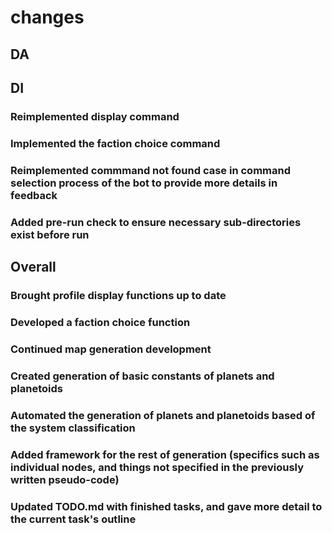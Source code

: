 # changes

## DA

## DI

### Reimplemented display command

### Implemented the faction choice command

### Reimplemented commmand not found case in command selection process of the bot to provide more details in feedback

### Added pre-run check to ensure necessary sub-directories exist before run

## Overall

### Brought profile display functions up to date

### Developed a faction choice function

### Continued map generation development

### Created generation of basic constants of planets and planetoids

### Automated the generation of planets and planetoids based of the system classification

### Added framework for the rest of generation (specifics such as individual nodes, and things not specified in the previously written pseudo-code)

### Updated TODO.md with finished tasks, and gave more detail to the current task's outline
